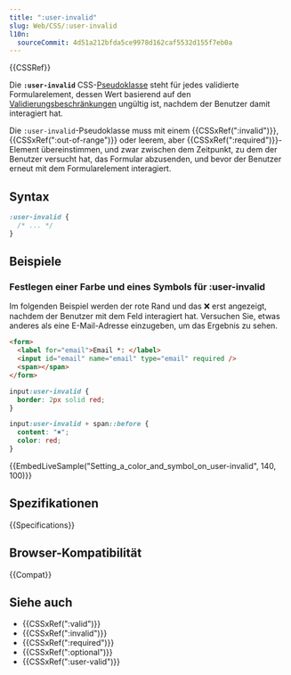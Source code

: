 ```yaml
---
title: ":user-invalid"
slug: Web/CSS/:user-invalid
l10n:
  sourceCommit: 4d51a212bfda5ce9978d162caf5532d155f7eb0a
---
```


{{CSSRef}}

Die **`:user-invalid`** CSS-[Pseudoklasse](/de/docs/Web/CSS/Pseudo-classes) steht für jedes validierte Formularelement, dessen Wert basierend auf den [Validierungsbeschränkungen](/de/docs/Web/HTML/Constraint_validation) ungültig ist, nachdem der Benutzer damit interagiert hat.

Die `:user-invalid`-Pseudoklasse muss mit einem {{CSSxRef(":invalid")}}, {{CSSxRef(":out-of-range")}} oder leerem, aber {{CSSxRef(":required")}}-Element übereinstimmen, und zwar zwischen dem Zeitpunkt, zu dem der Benutzer versucht hat, das Formular abzusenden, und bevor der Benutzer erneut mit dem Formularelement interagiert.

## Syntax

```css
:user-invalid {
  /* ... */
}
```

## Beispiele

### Festlegen einer Farbe und eines Symbols für :user-invalid

Im folgenden Beispiel werden der rote Rand und das ❌ erst angezeigt, nachdem der Benutzer mit dem Feld interagiert hat.
Versuchen Sie, etwas anderes als eine E-Mail-Adresse einzugeben, um das Ergebnis zu sehen.

```html
<form>
  <label for="email">Email *: </label>
  <input id="email" name="email" type="email" required />
  <span></span>
</form>
```

```css
input:user-invalid {
  border: 2px solid red;
}

input:user-invalid + span::before {
  content: "✖";
  color: red;
}
```

{{EmbedLiveSample("Setting_a_color_and_symbol_on_user-invalid", 140, 100)}}

## Spezifikationen

{{Specifications}}

## Browser-Kompatibilität

{{Compat}}

## Siehe auch

- {{CSSxRef(":valid")}}
- {{CSSxRef(":invalid")}}
- {{CSSxRef(":required")}}
- {{CSSxRef(":optional")}}
- {{CSSxRef(":user-valid")}}
